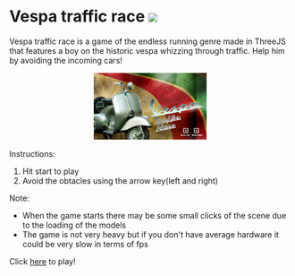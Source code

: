 <h1>Vespa traffic race <a href="https://sapienzainteractivegraphicscourse.github.io/
final-project-mg-team/"><img src="https://www.flaticon.com/svg/static/icons/svg/25/25284.svg" height="20px"/></a></h1>

Vespa traffic race is a game of the endless running genre made in ThreeJS that features a boy on the historic vespa whizzing through traffic. Help him by avoiding the incoming cars!
<p align="center">
<img src="/assets/menu/covervespa.jpg" width="40%"/>
</p>

Instructions:
1. Hit start to play
2. Avoid the obtacles using the arrow key(left and right)

Note:
- When the game starts there may be some small clicks of the scene due to the loading of the models
- The game is not very heavy but if you don't have average hardware it could be very slow in terms of fps

Click <a href="https://sapienzainteractivegraphicscourse.github.io/final-project-mg-team/">here</a> to play!